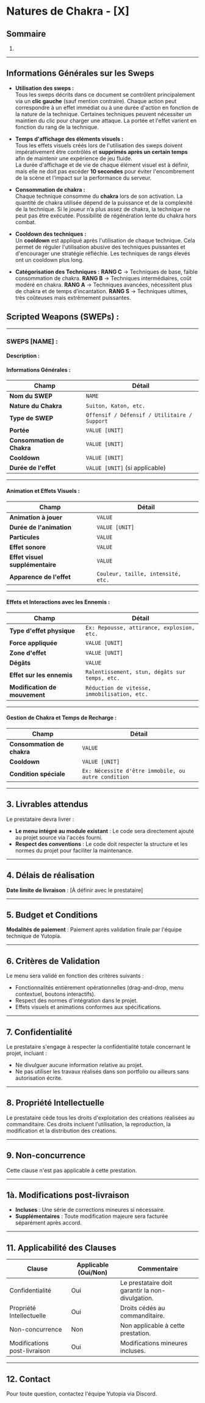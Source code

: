 # **Natures de Chakra - [X]**  

## **Sommaire**
1.  

---

## Informations Générales sur les Sweps

- **Utilisation des sweps :**  
  Tous les sweps décrits dans ce document se contrôlent principalement via un **clic gauche** (sauf mention contraire). Chaque action peut correspondre à un effet immédiat ou à une durée d'action en fonction de la nature de la technique.
  Certaines techniques peuvent nécessiter un maintien du clic pour charger une attaque.
  La portée et l'effet varient en fonction du rang de la technique.

- **Temps d'affichage des éléments visuels :**  
  Tous les effets visuels créés lors de l'utilisation des sweps doivent impérativement être contrôlés et **supprimés après un certain temps** afin de maintenir une expérience de jeu fluide.  
  La durée d'affichage et de vie de chaque élément visuel est à définir, mais elle ne doit pas excéder **10 secondes** pour éviter l'encombrement de la scène et l'impact sur la performance du serveur.

- **Consommation de chakra :**  
  Chaque technique consomme du **chakra** lors de son activation. La quantité de chakra utilisée dépend de la puissance et de la complexité de la technique.
  Si le joueur n’a plus assez de chakra, la technique ne peut pas être exécutée.
  Possibilité de régénération lente du chakra hors combat.

- **Cooldown des techniques :**  
  Un **cooldown** est appliqué après l'utilisation de chaque technique. Cela permet de réguler l'utilisation abusive des techniques puissantes et d'encourager une stratégie réfléchie.
  Les techniques de rangs élevés ont un cooldown plus long.

- **Catégorisation des Techniques :**
  **RANG C** → Techniques de base, faible consommation de chakra.
  **RANG B** → Techniques intermédiaires, coût modéré en chakra.
  **RANG A** → Techniques avancées, nécessitent plus de chakra et de temps d’incantation.
  **RANG S** → Techniques ultimes, très coûteuses mais extrêmement puissantes.

## Scripted Weapons (SWEPs) :

---
### SWEPS [NAME] :
  #### **Description :**

  #### **Informations Générales :**
  | **Champ**                  | **Détail**                                  |
  |----------------------------|---------------------------------------------|
  | **Nom du SWEP**             | `NAME` |
  | **Nature du Chakra**        | `Suiton, Katon, etc.` |
  | **Type de SWEP**            | `Offensif / Défensif / Utilitaire / Support` |
  | **Portée**                  | `VALUE [UNIT]` |
  | **Consommation de Chakra**  | `VALUE [UNIT]` |
  | **Cooldown**                | `VALUE [UNIT]` |
  | **Durée de l'effet**        | `VALUE [UNIT]` (si applicable) |

---

  #### **Animation et Effets Visuels :**
  | **Champ**                      | **Détail**                                         |
  |---------------------------------|----------------------------------------------------|
  | **Animation à jouer**           | `VALUE` |
  | **Durée de l'animation**        | `VALUE [UNIT]` |
  | **Particules**                  | `VALUE` |
  | **Effet sonore**                | `VALUE` |
  | **Effet visuel supplémentaire** | `VALUE` |
  | **Apparence de l'effet**        | `Couleur, taille, intensité, etc.` |

---

  #### **Effets et Interactions avec les Ennemis :**
  | **Champ**                       | **Détail**                                                  |
  |----------------------------------|-------------------------------------------------------------|
  | **Type d'effet physique**       | `Ex: Repousse, attirance, explosion, etc.` |
  | **Force appliquée**             | `VALUE [UNIT]` |
  | **Zone d'effet**                | `VALUE [UNIT]` |
  | **Dégâts**                       | `VALUE` |
  | **Effet sur les ennemis**       | `Ralentissement, stun, dégâts sur temps, etc.` |
  | **Modification de mouvement**   | `Réduction de vitesse, immobilisation, etc.` |

---

  #### **Gestion de Chakra et Temps de Recharge :**
  | **Champ**                       | **Détail**                                                   |
  |----------------------------------|--------------------------------------------------------------|
  | **Consommation de chakra**      | `VALUE` |
  | **Cooldown**                    | `VALUE [UNIT]` |
  | **Condition spéciale**          | `Ex: Nécessite d'être immobile, ou autre condition` |

---


## 3. Livrables attendus  
Le prestataire devra livrer :  
- **Le menu intégré au module existant** : Le code sera directement ajouté au projet source via l'accès fourni.  
- **Respect des conventions** : Le code doit respecter la structure et les normes du projet pour faciliter la maintenance.  

---

## 4. Délais de réalisation  
**Date limite de livraison** : [À définir avec le prestataire]  

---

## 5. Budget et Conditions  
**Modalités de paiement** : Paiement après validation finale par l'équipe technique de Yutopia.  

---

## 6. Critères de Validation  
Le menu sera validé en fonction des critères suivants :  
- Fonctionnalités entièrement opérationnelles (drag-and-drop, menu contextuel, boutons interactifs).  
- Respect des normes d'intégration dans le projet.  
- Effets visuels et animations conformes aux spécifications.  

---

## 7. Confidentialité  
Le prestataire s'engage à respecter la confidentialité totale concernant le projet, incluant :  
- Ne divulguer aucune information relative au projet.  
- Ne pas utiliser les travaux réalisés dans son portfolio ou ailleurs sans autorisation écrite.  

---

## 8. Propriété Intellectuelle  
Le prestataire cède tous les droits d'exploitation des créations réalisées au commanditaire. Ces droits incluent l'utilisation, la reproduction, la modification et la distribution des créations.  

---

## 9. Non-concurrence  
Cette clause n'est pas applicable à cette prestation.  

---

## 1à. Modifications post-livraison  
- **Incluses** : Une série de corrections mineures si nécessaire.  
- **Supplémentaires** : Toute modification majeure sera facturée séparément après accord.  

---

## 11. Applicabilité des Clauses  
| Clause                        | Applicable (Oui/Non)  | Commentaire           |  
|-------------------------------|-----------------------|-----------------------|  
| Confidentialité               | Oui                   | Le prestataire doit garantir la non-divulgation. |  
| Propriété Intellectuelle      | Oui                   | Droits cédés au commanditaire. |  
| Non-concurrence               | Non                   | Non applicable à cette prestation. |  
| Modifications post-livraison  | Oui                   | Modifications mineures incluses. |  

---

## 12. Contact  
Pour toute question, contactez l'équipe Yutopia via Discord.